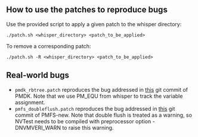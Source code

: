 ## How to use the patches to reproduce bugs
Use the provided script to apply a given patch to the whisper directory:
```shell
./patch.sh <whisper_directory> <patch_to_be_applied>
```
To remove a corresponding patch:
```shell
./patch.sh -R <whisper_directory> <patch_to_be_applied>
```

## Real-world bugs
* `pmdk_rbtree.patch` reproduces the bug addressed in [this](https://github.com/pmem/pmdk/commit/04ec84e23ed40be92bd89b9d34c39fbf28cafe0b#diff-f2692f0bb21a212d07a5d1bc2115c071) git commit of PMDK. Note that we use PM_EQU from whisper to track the variable assignment.
* `pmfs_doubleflush.patch` reproduces the bug addressed in [this](https://github.com/snalli/PMFS-new/commit/ded1b075eb911c469233433d83cb678ee800367c) git commit of PMFS-new. Note that double flush is treated as a warning, so NVTest needs to be compiled with preprocessor option -DNVMVERI_WARN to raise this warning.
	
